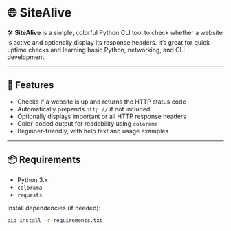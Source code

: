 # 🌐 SiteAlive

🛠️ **SiteAlive** is a simple, colorful Python CLI tool to check whether a website is active and optionally display its response headers. It’s great for quick uptime checks and learning basic Python, networking, and CLI development.

---

## 🚀 Features

- Checks if a website is up and returns the HTTP status code
- Automatically prepends `http://` if not included
- Optionally displays important or all HTTP response headers
- Color-coded output for readability using `colorama`
- Beginner-friendly, with help text and usage examples

---

## 📦 Requirements

- Python 3.x
- `colorama`
- `requests`

Install dependencies (if needed):

```bash
pip install -r requirements.txt
